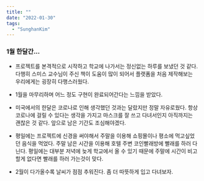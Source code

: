 ```yaml
---
title: ""
date: "2022-01-30"
tags:
  - "SunghanKim"
---
```


### 1월 한달간...

- 프로젝트를 본격적으로 시작하고 학교에 나가서는 정신없는 하루를 보냈던 것 같다. 다행히 스미스 교수님이 주신 책이 도움이 많이 되어서 플랫폼을 처음 제작해보는 우리에게는 굉장히 다행스러웠다.

- 1월을 마무리하며 어느 정도 구현이 완료되어간다는 느낌을 받았다.

- 미국에서의 한달은 코로나로 인해 생각했던 것과는 달랐지만 정말 자유로웠다. 항상 코로나에 걸릴 수 있다는 생각을 가지고 마스크를 잘 쓰고 다녀서인지 아직까지는 괜찮은 것 같다. 앞으로 남은 기간도 조심해야겠다.

- 평일에는 프로젝트에 신경을 써야해서 주말을 이용해 쇼핑몰이나 평소에 먹고싶었던 음식을 먹었다. 주말 남은 시간을 이용해 호텔 주변 코인빨래방에 빨래를 하러 다닌다. 평일에는 대부분 저녁에 늦게 학교에서 올 수 있기 때문에 주말에 시간이 비고 할게 없다면 빨래를 하러 가는것이 맞다.

- 2월이 다가올수록 날씨가 점점 추워진다. 좀 더 따뜻하게 입고 다녀보자.
